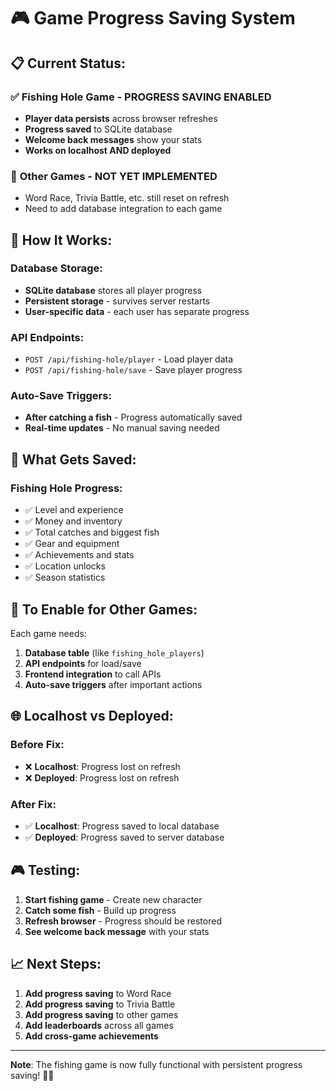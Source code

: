 # 🎮 Game Progress Saving System

## 📋 **Current Status:**

### ✅ **Fishing Hole Game - PROGRESS SAVING ENABLED**
- **Player data persists** across browser refreshes
- **Progress saved** to SQLite database
- **Welcome back messages** show your stats
- **Works on localhost AND deployed**

### 🔄 **Other Games - NOT YET IMPLEMENTED**
- Word Race, Trivia Battle, etc. still reset on refresh
- Need to add database integration to each game

## 🚀 **How It Works:**

### **Database Storage:**
- **SQLite database** stores all player progress
- **Persistent storage** - survives server restarts
- **User-specific data** - each user has separate progress

### **API Endpoints:**
- `POST /api/fishing-hole/player` - Load player data
- `POST /api/fishing-hole/save` - Save player progress

### **Auto-Save Triggers:**
- **After catching a fish** - Progress automatically saved
- **Real-time updates** - No manual saving needed

## 🎯 **What Gets Saved:**

### **Fishing Hole Progress:**
- ✅ Level and experience
- ✅ Money and inventory
- ✅ Total catches and biggest fish
- ✅ Gear and equipment
- ✅ Achievements and stats
- ✅ Location unlocks
- ✅ Season statistics

## 🔧 **To Enable for Other Games:**

Each game needs:
1. **Database table** (like `fishing_hole_players`)
2. **API endpoints** for load/save
3. **Frontend integration** to call APIs
4. **Auto-save triggers** after important actions

## 🌐 **Localhost vs Deployed:**

### **Before Fix:**
- ❌ **Localhost**: Progress lost on refresh
- ❌ **Deployed**: Progress lost on refresh

### **After Fix:**
- ✅ **Localhost**: Progress saved to local database
- ✅ **Deployed**: Progress saved to server database

## 🎮 **Testing:**

1. **Start fishing game** - Create new character
2. **Catch some fish** - Build up progress
3. **Refresh browser** - Progress should be restored
4. **See welcome back message** with your stats

## 📈 **Next Steps:**

1. **Add progress saving** to Word Race
2. **Add progress saving** to Trivia Battle  
3. **Add progress saving** to other games
4. **Add leaderboards** across all games
5. **Add cross-game achievements**

---

**Note**: The fishing game is now fully functional with persistent progress saving! 🎣✨



